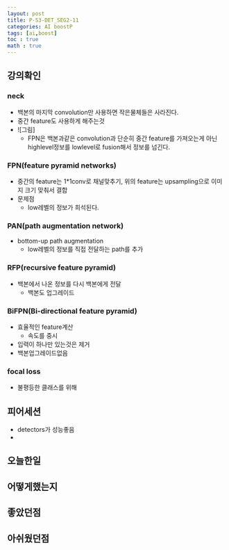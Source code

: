 ```yaml
---
layout: post
title: P-S3-DET_SEG2-11
categories: AI boostP
tags: [ai,boost]
toc : true
math : true
---
```


## 강의확인
### neck
- 백본의 마지막 convolution만 사용하면 작은물체들은 사라진다.
- 중간 feature도 사용하게 해주는것
- ![그림]
  - FPN은 백본과같은 convolution과 단순히 중간 feature를 가져오는게 아닌 highlevel정보를 lowlevel로 fusion해서 정보를 넘긴다.

### FPN(feature pyramid networks)
- 중간의 feature는 1*1conv로 채널맞추기, 위의 feature는 upsampling으로 이미지 크기 맞춰서 결합
- 문제점
  - low레벨의 정보가 희석된다.
  
### PAN(path augmentation network)
- bottom-up path augmentation
  - low레벨의 정보를 직접 전달하는 path를 추가

### RFP(recursive feature pyramid)
- 백본에서 나온 정보를 다시 백본에게 전달
  - 백본도 업그레이드

### BiFPN(Bi-directional feature pyramid)
- 효율적인 feature계산
  - 속도를 중시
- 입력이 하나만 있는것은 제거
- 백본업그레이드없음

### focal loss
- 불평등한 클래스를 위해



## 피어세션
- detectors가 성능좋음
- 





## 오늘한일


## 어떻게했는지



## 좋았던점


## 아쉬웠던점


